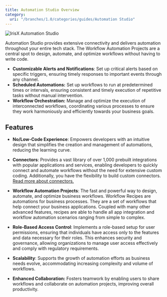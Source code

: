 ```yaml
---
title: Automation Studio Overview
category:
  uri: "/branches/1.0/categories/guides/Automation Studio"
---
```


![IrisX Automation Studio](https://cdn.statically.io/gh/trackunit/developer-hub/master/guides/automation-studio/automation-studio-irisX.png)

Automation Studio provides extensive connectivity and delivers automation throughout your entire tech stack. The Workflow Automation Projects are a central spot to design, automate, and optimize workflows without having to write code.

- **Customizable Alerts and Notifications**: Set up critical alerts based on specific triggers, ensuring timely responses to important events through any channel.
- **Scheduled Automations:** Set up workflows to run at predetermined times or intervals, ensuring consistent and timely execution of repetitive tasks without manual intervention.
- **Workflow Orchestration:** Manage and optimize the execution of interconnected workflows, coordinating various processes to ensure they work harmoniously and efficiently towards your business goals.

## Features

- **No/Low-Code Experience**: Empowers developers with an intuitive design that simplifies the creation and management of automations, reducing the learning curve.

- **Connectors**: Provides a vast library of over 1,000 prebuilt integrations with popular applications and services, enabling developers to quickly connect and automate workflows without the need for extensive custom coding. Additionally, you have the flexibility to build custom connectors. [Read more about connectors.](https://developers.trackunit.com/docs/connectors)

- **Workflow Automation Projects**: The fast and powerful way to design, automate, and optimize business workflows. Workflow Recipes are automations for business processes. They are a set of workflows that help connect your business applications. Coupled with many other advanced features, recipes are able to handle all app integration and workflow automation scenarios ranging from simple to complex.

- **Role-Based Access Control**: Implements a role-based setup for user permissions, ensuring that individuals have access only to the features and data necessary for their roles. This enhances security and governance, allowing organizations to manage user access effectively and comply with regulatory requirements.

- **Scalability**: Supports the growth of automation efforts as business needs evolve, accommodating increasing complexity and volume of workflows.

- **Enhanced Collaboration:** Fosters teamwork by enabling users to share workflows and collaborate on automation projects, improving overall productivity.
